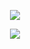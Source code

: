 <p align="center">
<img src="https://github-readme-stats.vercel.app/api?username=matias-z&show_icons=true&theme=radical&locale=es&hide_border=true">
</p>

<p align="center">
<img src="https://github-readme-stats.vercel.app/api/top-langs/?username=Matias-z&layout=compact&theme=radical">
</p>



